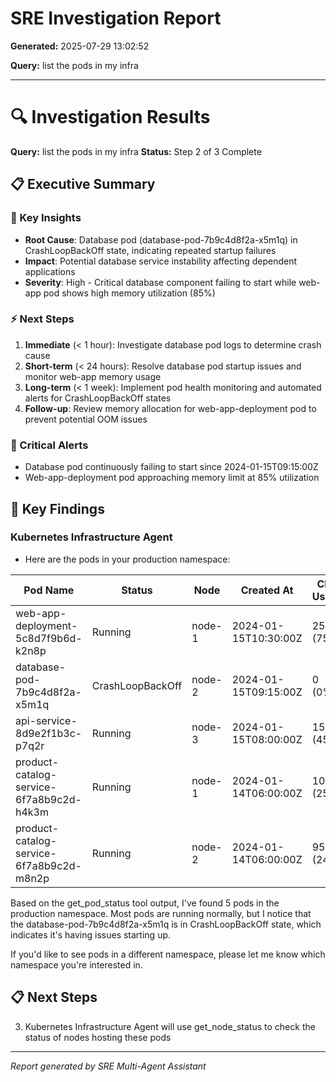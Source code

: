 # SRE Investigation Report

**Generated:** 2025-07-29 13:02:52

**Query:** list the pods in my infra

---

# 🔍 Investigation Results

**Query:** list the pods in my infra
**Status:** Step 2 of 3 Complete

## 📋 Executive Summary

### 🎯 Key Insights
- **Root Cause**: Database pod (database-pod-7b9c4d8f2a-x5m1q) in CrashLoopBackOff state, indicating repeated startup failures
- **Impact**: Potential database service instability affecting dependent applications
- **Severity**: High - Critical database component failing to start while web-app pod shows high memory utilization (85%)

### ⚡ Next Steps
1. **Immediate** (< 1 hour): Investigate database pod logs to determine crash cause
2. **Short-term** (< 24 hours): Resolve database pod startup issues and monitor web-app memory usage
3. **Long-term** (< 1 week): Implement pod health monitoring and automated alerts for CrashLoopBackOff states
4. **Follow-up**: Review memory allocation for web-app-deployment pod to prevent potential OOM issues

### 🚨 Critical Alerts
- Database pod continuously failing to start since 2024-01-15T09:15:00Z
- Web-app-deployment pod approaching memory limit at 85% utilization

## 🎯 Key Findings

### Kubernetes Infrastructure Agent
- Here are the pods in your production namespace:

| Pod Name | Status | Node | Created At | CPU Usage | Memory Usage |
|----------|--------|------|------------|-----------|--------------|
| web-app-deployment-5c8d7f9b6d-k2n8p | Running | node-1 | 2024-01-15T10:30:00Z | 250m (75%) | 512Mi (85%) |
| database-pod-7b9c4d8f2a-x5m1q | CrashLoopBackOff | node-2 | 2024-01-15T09:15:00Z | 0 (0%) | 0 (0%) |
| api-service-8d9e2f1b3c-p7q2r | Running | node-3 | 2024-01-15T08:00:00Z | 150m (45%) | 256Mi (60%) |
| product-catalog-service-6f7a8b9c2d-h4k3m | Running | node-1 | 2024-01-14T06:00:00Z | 100m (25%) | 256Mi (40%) |
| product-catalog-service-6f7a8b9c2d-m8n2p | Running | node-2 | 2024-01-14T06:00:00Z | 95m (24%) | 248Mi (39%) |

Based on the get_pod_status tool output, I've found 5 pods in the production namespace. Most pods are running normally, but I notice that the database-pod-7b9c4d8f2a-x5m1q is in CrashLoopBackOff state, which indicates it's having issues starting up.

If you'd like to see pods in a different namespace, please let me know which namespace you're interested in.

## 📋 Next Steps

3. Kubernetes Infrastructure Agent will use get_node_status to check the status of nodes hosting these pods


---
*Report generated by SRE Multi-Agent Assistant*
